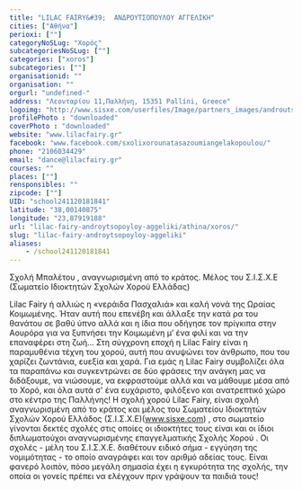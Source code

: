 ```yaml
---
title: "LILAC FAIRY&#39;  ΑΝΔΡΟΥΤΣΟΠΟΥΛΟΥ ΑΓΓΕΛΙΚΗ"
cities: ["Αθήνα"]
perioxi: [""]
categoryNoSLug: "Χορός"
subcategoriesNoSLug: [""]
categories: ["xoros"]
subcategories: [""]
organisationid: ""
organisation: ""
orgurl: "undefined-"
address: "Λεονταρίου 11,Παλλήνη, 15351 Pallíni, Greece"
logoimg: "http://www.sisxe.com/userfiles/Image/partners_images/androutsopoulou_aggeliki.png"
profilePhoto : "downloaded"
coverPhoto : "downloaded"
website: "www.lilacfairy.gr"
facebook: "www.facebook.com/sxolixorounatasazoumiangelakopoulou/"
phone: "2106034429"
email: "dance@lilacfairy.gr"
courses: ""
places: [""]
rensponsibles: ""
zipcode: [""]
UID: "school241120181841"
latitude: "38,00140875"
longitude: "23,87919188"
url: "lilac-fairy-androytsopoyloy-aggeliki/athina/xoros/"
slug: "lilac-fairy-androytsopoyloy-aggeliki"
aliases:
    - /school241120181841
---
```



Σχολή Μπαλέτου , αναγνωρισμένη από το κράτος. Μέλος του Σ.Ι.Σ.Χ.Ε (Σωματείο Ιδιοκτητών Σχολών Χορού Ελλάδας)

Lilac Fairy ή αλλιώς η «νεράιδα Πασχαλιά» και καλή νονά της Ωραίας Κοιμωμένης. Ήταν αυτή που επενέβη και άλλαξε την κατά ρα του θανάτου σε βαθύ ύπνο αλλά και η ίδια που οδήγησε τον πρίγκιπα στην Αουρόρα για να ξυπνήσει την Κοιμωμένη μ’ ένα φιλί και να την επαναφέρει στη ζωή… Στη σύγχρονη εποχή η Lilac Fairy είναι η παραμυθένια τέχνη του χορού, αυτή που ανυψώνει τον άνθρωπο, που του χαρίζει ζωντάνια, ευεξία και χαρά. Για εμάς η Lilac Fairy συμβολίζει όλα τα παραπάνω και συγκεντρώνει σε δύο φράσεις την ανάγκη μας να διδάξουμε, να νιώσουμε, να εκφραστούμε αλλά και να μάθουμε μέσα από το Χορό, και όλα αυτά σ&#39; ένα ευχάριστο, φιλόξενο και ανατρεπτικό χώρο στο κέντρο της Παλλήνης! H σχολή χορού Lilac Fairy, είναι σχολή αναγνωρισμένη από το κράτος και μέλος του Σωματείου Ιδιοκτητών Σχολών Χορού Ελλάδος (Σ.Ι.Σ.Χ.Ε)(www.sisxe.com) , στο σωματείο γίνονται δεκτές σχολές στις οποίες οι ιδιοκτήτες τους είναι και οι ίδιοι διπλωματούχοι αναγνωρισμένης επαγγελματικής Σχολής Χορού . Οι σχολές - μέλη του Σ.Ι.Σ.Χ.Ε. διαθέτουν ειδικό σήμα - εγγύηση της νομιμότητας - το οποίο αναγράφει και τον αριθμό αδείας τους. Είναι φανερό λοιπόν, πόσο μεγάλη σημασία έχει η εγκυρότητα της σχολής, την οποία οι γονείς πρέπει να ελέγχουν πριν γράψουν τα παιδιά τους!